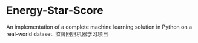# Energy-Star-Score
An implementation of a complete machine learning solution in Python on a real-world dataset. 
监督回归机器学习项目
